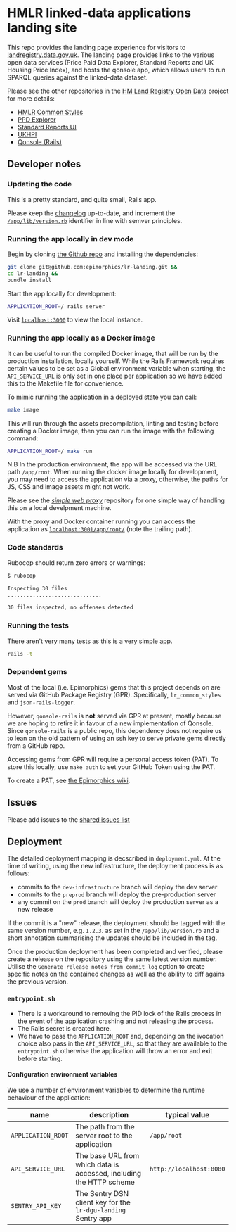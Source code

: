 # HMLR linked-data applications landing site

This repo provides the landing page experience for visitors to
[landregistry.data.gov.uk](http://landregistry.data.gov.uk). The landing page
provides links to the various open data services (Price Paid Data Explorer,
Standard Reports and UK Housing Price Index), and hosts the qonsole app, which
allows users to run SPARQL queries against the linked-data dataset.

Please see the other repositories in the [HM Land Registry Open Data](https://github.com/epimorphics/hmlr-linked-data/)
project for more details:

- [HMLR Common Styles](https://github.com/epimorphics/lr_common_styles)
- [PPD Explorer](https://github.com/epimorphics/ppd-explorer)
- [Standard Reports UI](https://github.com/epimorphics/standard-reports-ui)
- [UKHPI](https://github.com/epimorphics/ukhpi)
- [Qonsole (Rails)](https://github.com/epimorphics/qonsole-rails)

## Developer notes

### Updating the code

This is a pretty standard, and quite small, Rails app.

Please keep the [changelog](CHANGELOG.md) up-to-date, and increment the
[`/app/lib/version.rb`](https://github.com/epimorphics/lr-landing/app/lib/version.rb)
identifier in line with semver principles.

### Running the app locally in dev mode

Begin by cloning [the Github
repo](https://github.com/epimorphics/lr-landing) and installing the dependencies:

```sh
git clone git@github.com:epimorphics/lr-landing.git &&
cd lr-landing &&
bundle install
```

Start the app locally for development:

```sh
APPLICATION_ROOT=/ rails server
```

Visit [`localhost:3000`](http://localhost:3000/) to view the local instance.

### Running the app locally as a Docker image

It can be useful to run the compiled Docker image, that will be run by the
production installation, locally yourself. While the Rails Framework requires
certain values to be set as a Global environment variable when starting, the
`API_SERVICE_URL` is only set in one place per application so we have added this
to the Makefile file for convenience.

To mimic running the application in a deployed state you can call:

```sh
make image
```

This will run through the assets precompilation, linting and testing before
creating a Docker image, then you can run the image with the following command:

```sh
APPLICATION_ROOT=/ make run
```

N.B In the production environment, the app will be accessed via the URL path `/app/root`.
When running the docker image locally for development, you may need to access the
application via a proxy, otherwise, the paths for JS, CSS and image assets might
not work.

Please see the *[simple web proxy](https://github.com/epimorphics/simple-web-proxy)*
repository for one simple way of handling this on a local develpment machine.

With the proxy and Docker container running you can access the application as
[`localhost:3001/app/root/`](http://localhost:3001/app/root/)
(note the trailing path).

### Code standards

Rubocop should return zero errors or warnings:

```sh
$ rubocop

Inspecting 30 files
..............................

30 files inspected, no offenses detected
```

### Running the tests

There aren't very many tests as this is a very simple app.

```sh
rails -t
```

### Dependent gems

Most of the local (i.e. Epimorphics) gems that this project depends on are served
via GitHub Package Registry (GPR). Specifically, `lr_common_styles` and `json-rails-logger`.

However, `qonsole-rails` is __not__ served via GPR at present, mostly because we
are hoping to retire it in favour of a new implementation of Qonsole. Since
`qonsole-rails` is a public repo, this dependency does not require us to lean on
the old pattern of using an ssh key to serve private gems directly from a
GitHub repo.

Accessing gems from GPR will require a personal access token (PAT). To store this
locally, use `make auth` to set your GitHub Token using the PAT.

To create a PAT, see [the Epimorphics wiki](https://github.com/epimorphics/internal/wiki/Ansible-CICD#creating-a-pat-for-gpr-access).

## Issues

Please add issues to the [shared issues
list](https://github.com/epimorphics/hmlr-linked-data/issues)

## Deployment

The detailed deployment mapping is decscribed in `deployment.yml`. At the time
of writing, using the new infrastructure, the deployment process is as follows:

- commits to the `dev-infrastructure` branch will deploy the dev server
- commits to the `preprod` branch will deploy the pre-production server
- any commit on the `prod` branch will deploy the production server as a new
  release

If the commit is a "new" release, the deployment should be tagged with the same
version number, e.g. `1.2.3`. as set in the `/app/lib/version.rb` and a short
annotation summarising the updates should be included in the tag.

Once the production deployment has been completed and verified, please create a
release on the repository using the same latest version number. Utilise the
`Generate release notes from commit log` option to create specific notes on the
contained changes as well as the ability to diff agains the previous version.

### `entrypoint.sh`

- There is a workaround to removing the PID lock of the Rails process in the
  event of the application crashing and not releasing the process.
- The Rails secret is created here.
- We have to pass the `APPLICATION_ROOT` and, depending on the ivocation choice
  also pass in the `API_SERVICE_URL`, so that they are available to the
  `entrypoint.sh` otherwise the application will throw an error and exit before
  starting.

#### Configuration environment variables

We use a number of environment variables to determine the runtime behaviour of
the application:

| name                       | description                                                          | typical value           |
| -------------------------- | -------------------------------------------------------------------- | ----------------------- |
| `APPLICATION_ROOT`         | The path from the server root to the application                     | `/app/root`             |
| `API_SERVICE_URL`          | The base URL from which data is accessed, including the HTTP scheme  | `http://localhost:8080` |
| `SENTRY_API_KEY`           | The Sentry DSN client key for the `lr-dgu-landing` Sentry app        |                         |
